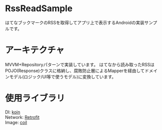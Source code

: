 # RssReadSample

はてなブックマークのRSSを取得してアプリ上で表示するAndroidの実装サンプルです。

# アーキテクチャ

MVVM+Repositoryパターンで実装しています。
はてなから読み取ったRSSはPOJO(Response)クラスに格納し、腐敗防止層によるMapperを経由してドメインモデル(ロジック/UI等で使うモデル)に変換しています。

# 使用ライブラリ
DI: [koin](https://github.com/InsertKoinIO/koin)  
Network: [Retrofit](https://github.com/square/retrofit)  
Image: [coil](https://github.com/coil-kt/coil)  
